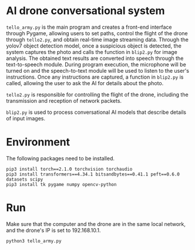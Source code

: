 # AI drone conversational system
<code>tello_army.py</code> is the main program and creates a front-end interface through Pygame, allowing users to set paths, control the flight of the drone through <code>tello2.py</code>, and obtain real-time image streaming data. Through the yolov7 object detection model, once a suspicious object is detected, the system captures the photo and calls the function in <code>blip2.py</code> for image analysis. The obtained text results are converted into speech through the text-to-speech module. During program execution, the microphone will be turned on and the speech-to-text module will be used to listen to the user's instructions. Once any instructions are captured, a function in <code>blip2.py</code> is called, allowing the user to ask the AI ​​for details about the photo.

<code>tello2.py</code> is responsible for controlling the flight of the drone, including the transmission and reception of network packets.

<code>blip2.py</code> is used to process conversational AI models that describe details of input images.

# Environment
The following packages need to be installed.

<pre><code>pip3 install torch==2.1.0 torchvision torchaudio
pip3 install transformers==4.34.1 bitsandbytes==0.41.1 peft==0.6.0 datasets scipy
pip3 install tk pygame numpy opencv-python
</code></pre>

# Run
Make sure that the computer and the drone are in the same local network, and the drone's IP is set to 192.168.10.1.

<pre><code>python3 tello_army.py</code></pre>
